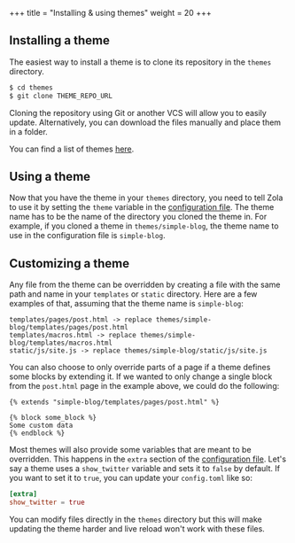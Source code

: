 +++
title = "Installing & using themes"
weight = 20
+++


## Installing a theme

The easiest way to install a theme is to clone its repository in the `themes`
directory.

```bash
$ cd themes
$ git clone THEME_REPO_URL
```

Cloning the repository using Git or another VCS will allow you to easily
update. Alternatively, you can download the files manually and place
them in a folder.

You can find a list of themes [here](@/themes/_index.md).

## Using a theme

Now that you have the theme in your `themes` directory, you need to tell
Zola to use it by setting the `theme` variable in the
[configuration file](@/documentation/getting-started/configuration.md). The theme
name has to be the name of the directory you cloned the theme in.
For example, if you cloned a theme in `themes/simple-blog`, the theme name to use
in the configuration file is `simple-blog`.

## Customizing a theme

Any file from the theme can be overridden by creating a file with the same path and name in your `templates` or `static`
directory. Here are a few examples of that, assuming that the theme name is `simple-blog`:

```plain
templates/pages/post.html -> replace themes/simple-blog/templates/pages/post.html
templates/macros.html -> replace themes/simple-blog/templates/macros.html
static/js/site.js -> replace themes/simple-blog/static/js/site.js
```

You can also choose to only override parts of a page if a theme defines some blocks by extending it. If we wanted
to only change a single block from the `post.html` page in the example above, we could do the following:

```
{% extends "simple-blog/templates/pages/post.html" %}

{% block some_block %}
Some custom data
{% endblock %}
```

Most themes will also provide some variables that are meant to be overridden. This happens in the `extra` section
of the [configuration file](@/documentation/getting-started/configuration.md).
Let's say a theme uses a `show_twitter` variable and sets it to `false` by default. If you want to set it to `true`,
you can update your `config.toml` like so:

```toml
[extra]
show_twitter = true
```

You can modify files directly in the `themes` directory but this will make updating the theme harder and live reload
won't work with these files.
